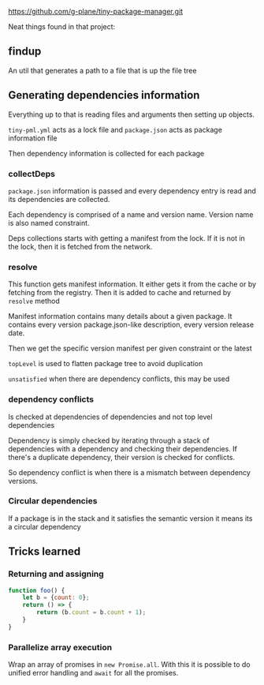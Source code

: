 https://github.com/g-plane/tiny-package-manager.git

Neat things found in that project:

## findup

An util that generates a path to a file that is up the file tree

## Generating dependencies information

Everything up to that is reading files and arguments then setting up objects.

`tiny-pml.yml` acts as a lock file and `package.json` acts as package information file

Then dependency information is collected for each package

### collectDeps

`package.json` information is passed and every dependency entry is read and its dependencies are collected.

Each dependency is comprised of a name and version name. Version name is also named constraint.

Deps collections starts with getting a manifest from the lock. If it is not in the lock, then it is fetched from the network.

### resolve

This function gets manifest information. It either gets it from the cache or by fetching from the registry. Then it is added to cache and returned by `resolve` method

Manifest information contains many details about a given package. It contains every version package.json-like description, every version release date.

Then we get the specific version manifest per given constraint or the latest

`topLevel` is used to flatten package tree to avoid duplication

`unsatisfied` when there are dependency conflicts, this may be used

### dependency conflicts

Is checked at dependencies of dependencies and not top level dependencies

Dependency is simply checked by iterating through a stack of dependencies with a dependency and checking their dependencies. If there's a duplicate dependency, their version is checked for conflicts.

So dependency conflict is when there is a mismatch between dependency versions.

### Circular dependencies

If a package is in the stack and it satisfies the semantic version it means its a circular dependency

## Tricks learned

### Returning and assigning

```js
function foo() {
    let b = {count: 0};
    return () => {
        return (b.count = b.count + 1);
    }
}
```

### Parallelize array execution

Wrap an array of promises in `new Promise.all`. With this it is possible to do unified error handling and `await` for all the promises. 
